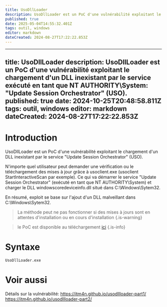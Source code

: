 ```yaml
---
title: UsoDllLoader
description: UsoDllLoader est un PoC d'une vulnérabilité exploitant le chargement d'un DLL inexistant par le service exécuté en tant que NT AUTHORITY\System: "Update Session Orchestrator" (USO).
published: true
date: 2025-05-04T14:55:32.401Z
tags: outil, windows
editor: markdown
dateCreated: 2024-08-27T17:22:22.853Z
---
```


---
title: UsoDllLoader
description: UsoDllLoader est un PoC d'une vulnérabilité exploitant le chargement d'un DLL inexistant par le service exécuté en tant que NT AUTHORITY\System: "Update Session Orchestrator" (USO).
published: true
date: 2024-10-25T20:48:58.811Z
tags: outil, windows
editor: markdown
dateCreated: 2024-08-27T17:22:22.853Z
---

# Introduction

UsoDllLoader est un PoC d'une vulnérabilité exploitant le chargement d'un DLL inexistant par le service "Update Session Orchestrator" (USO).

N'importe quel utilisateur peut demander une vérification ou le téléchargement des mises à jour grâce à usoclient.exe (usoclient StartInteractiveScan par exemple). Ce qui va démarrer le service "Update Session Orchestrator" (exécuté en tant que NT AUTHORITY\System) et charger le DLL windowscoredeviceinfo.dll situé dans C:\Windows\Sytem32\.

En résumé, exploit se base sur l'ajout d'un DLL malveillant dans C:\Windows\Sytem32\.

> La méthode peut ne pas fonctionner si des mises à jours sont en attentes d'installation ou en cours d'installation
> {.is-warning}

> le PoC est disponible au téléchargement [ici](https://github.com/itm4n/UsoDllLoader)
> {.is-info}

# Syntaxe

`UsoDllLoader.exe`

# Voir aussi

Détails sur la vulnérabilité:
https://itm4n.github.io/usodllloader-part1/
https://itm4n.github.io/usodllloader-part2/
